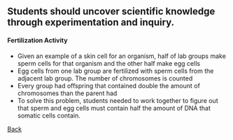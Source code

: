 ## Students should uncover scientific knowledge through experimentation and inquiry.

#### Fertilization Activity
- Given an example of a skin cell for an organism, half of lab groups make sperm cells for that organism and the other half make egg cells
- Egg cells from one lab group are fertilized with sperm cells from the adjacent lab group. The number of chromosomes is counted
- Every group had offspring that contained double the amount of chromosomes than the parent had
- To solve this problem, students needed to work together to figure out that sperm and egg cells must contain half the amount of DNA that somatic cells contain.

[Back](/page/teaching-philosophy.html)